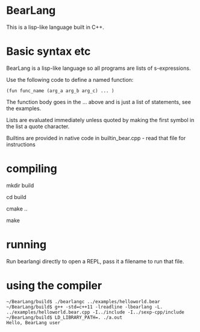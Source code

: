 # BearLang

This is a lisp-like language built in C++.

# Basic syntax etc

BearLang is a lisp-like language so all programs are lists of s-expressions.

Use the following code to define a named function:

```
(fun func_name (arg_a arg_b arg_c) ... )
```

The function body goes in the ... above and is just a list of statements, see the examples.

Lists are evaluated immediately unless quoted by making the first symbol in the list a quote character.

Builtins are provided in native code in builtin_bear.cpp - read that file for instructions

# compiling

mkdir build

cd build

cmake ..

make

# running

Run bearlangi directly to open a REPL, pass it a filename to run that file.

# using the compiler

```
~/BearLang/build$ ./bearlangc ../examples/helloworld.bear 
~/BearLang/build$ g++ -std=c++11 -lreadline -lbearlang -L. ../examples/helloworld.bear.cpp -I../include -I../sexp-cpp/include
~/BearLang/build$ LD_LIBRARY_PATH=. ./a.out
Hello, BearLang user
```
